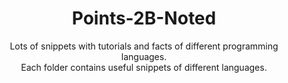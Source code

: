 <h1 align="center">Points-2B-Noted</h1>

<p align="center">
  Lots of snippets with tutorials and facts of different programming languages.
  <br>
  Each folder contains useful snippets of different languages.
</p>
